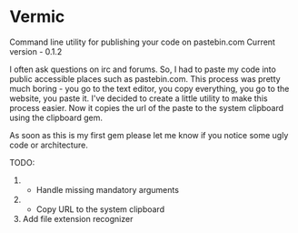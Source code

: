 Vermic
======

Command line utility for publishing your code on pastebin.com
Current version - 0.1.2

I often ask questions on irc and forums. So, I had to paste my code into public accessible places such as pastebin.com. This process was pretty much boring - you go to the text editor, you copy everything, you go to the website, you paste it. 
I've decided to create a little utility to make this process easier. 
Now it copies the url of the paste to the system clipboard using the clipboard gem.

As soon as this is my first gem please let me know if you notice some ugly code or architecture. 

TODO:

1. + Handle missing mandatory arguments 
2. + Copy URL to the system clipboard
3. Add file extension recognizer
